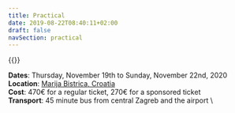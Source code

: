 ```yaml
---
title: Practical
date: 2019-08-22T08:40:11+02:00
draft: false
navSection: practical
---
```


{{<signupbutton>}}

**Dates**: Thursday, November 19th to Sunday, November 22nd, 2020 \
**Location**: [Marija Bistrica, Croatia](location) \
**Cost**: 470€ for a regular ticket, 270€ for a sponsored ticket \
**Transport**: 45 minute bus from central Zagreb and the airport \
